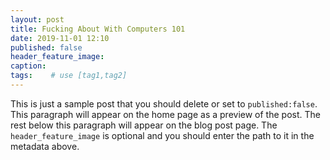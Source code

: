 ```yaml
---
layout: post
title: Fucking About With Computers 101
date: 2019-11-01 12:10
published: false
header_feature_image:
caption:
tags:    # use [tag1,tag2]
---
```

This is just a sample post that you should delete or set to `published:false`. This paragraph will appear on the home page as a preview of the post. The rest below this paragraph will appear on the blog post page. The `header_feature_image` is optional and you should enter the path to it in the metadata above.
